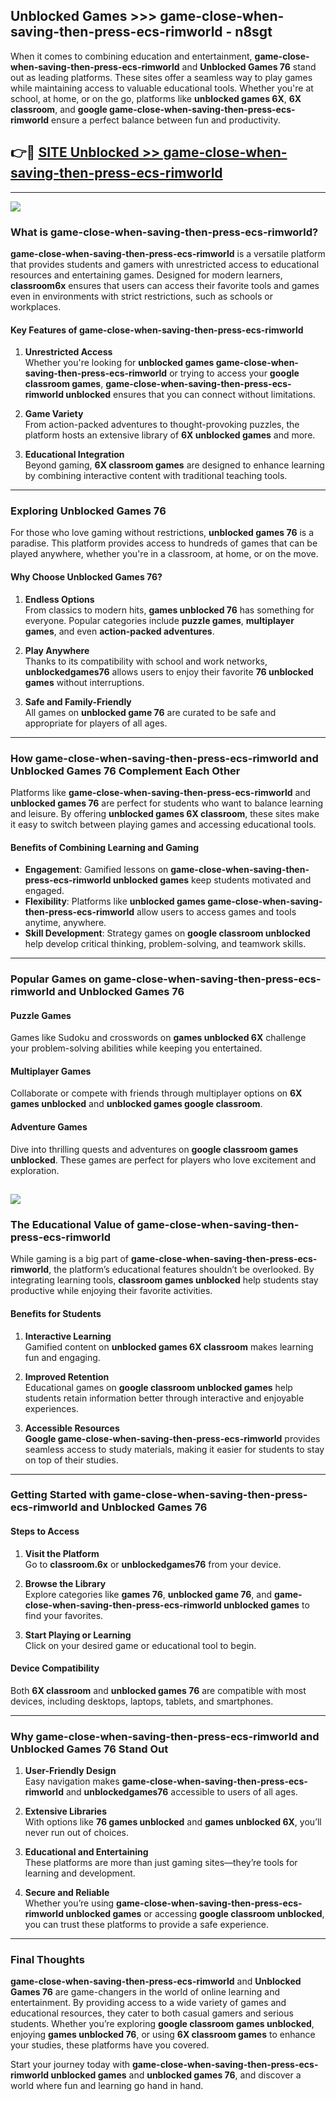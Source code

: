 ## Unblocked Games >>> game-close-when-saving-then-press-ecs-rimworld - n8sgt 

When it comes to combining education and entertainment, **game-close-when-saving-then-press-ecs-rimworld** and **Unblocked Games 76** stand out as leading platforms. These sites offer a seamless way to play games while maintaining access to valuable educational tools. Whether you're at school, at home, or on the go, platforms like **unblocked games 6X**, **6X classroom**, and **google game-close-when-saving-then-press-ecs-rimworld** ensure a perfect balance between fun and productivity.
## 👉🔴 [SITE Unblocked >> game-close-when-saving-then-press-ecs-rimworld](http://premium.freeplayer.one?title=game-close-when-saving-then-press-ecs-rimworld&ref=22JU)
---
<a href="http://premium.freeplayer.one?title=game-close-when-saving-then-press-ecs-rimworld&ref=22JU/"><img src="https://github.com/user-attachments/assets/438f12ca-57a4-47a3-8ead-c64da593a1e5"/></a>
### What is game-close-when-saving-then-press-ecs-rimworld?  

**game-close-when-saving-then-press-ecs-rimworld** is a versatile platform that provides students and gamers with unrestricted access to educational resources and entertaining games. Designed for modern learners, **classroom6x** ensures that users can access their favorite tools and games even in environments with strict restrictions, such as schools or workplaces.  

#### Key Features of game-close-when-saving-then-press-ecs-rimworld  

1. **Unrestricted Access**  
   Whether you're looking for **unblocked games game-close-when-saving-then-press-ecs-rimworld** or trying to access your **google classroom games**, **game-close-when-saving-then-press-ecs-rimworld unblocked** ensures that you can connect without limitations.  

2. **Game Variety**  
   From action-packed adventures to thought-provoking puzzles, the platform hosts an extensive library of **6X unblocked games** and more.  

3. **Educational Integration**  
   Beyond gaming, **6X classroom games** are designed to enhance learning by combining interactive content with traditional teaching tools.  



---

### Exploring Unblocked Games 76  

For those who love gaming without restrictions, **unblocked games 76** is a paradise. This platform provides access to hundreds of games that can be played anywhere, whether you're in a classroom, at home, or on the move.  

#### Why Choose Unblocked Games 76?  

1. **Endless Options**  
   From classics to modern hits, **games unblocked 76** has something for everyone. Popular categories include **puzzle games**, **multiplayer games**, and even **action-packed adventures**.  

2. **Play Anywhere**  
   Thanks to its compatibility with school and work networks, **unblockedgames76** allows users to enjoy their favorite **76 unblocked games** without interruptions.  

3. **Safe and Family-Friendly**  
   All games on **unblocked game 76** are curated to be safe and appropriate for players of all ages.  

---

### How game-close-when-saving-then-press-ecs-rimworld and Unblocked Games 76 Complement Each Other  

Platforms like **game-close-when-saving-then-press-ecs-rimworld** and **unblocked games 76** are perfect for students who want to balance learning and leisure. By offering **unblocked games 6X classroom**, these sites make it easy to switch between playing games and accessing educational tools.  

#### Benefits of Combining Learning and Gaming  

- **Engagement**: Gamified lessons on **game-close-when-saving-then-press-ecs-rimworld unblocked games** keep students motivated and engaged.  
- **Flexibility**: Platforms like **unblocked games game-close-when-saving-then-press-ecs-rimworld** allow users to access games and tools anytime, anywhere.  
- **Skill Development**: Strategy games on **google classroom unblocked** help develop critical thinking, problem-solving, and teamwork skills.  

---

### Popular Games on game-close-when-saving-then-press-ecs-rimworld and Unblocked Games 76  

#### Puzzle Games  

Games like Sudoku and crosswords on **games unblocked 6X** challenge your problem-solving abilities while keeping you entertained.  

#### Multiplayer Games  

Collaborate or compete with friends through multiplayer options on **6X games unblocked** and **unblocked games google classroom**.  

#### Adventure Games  

Dive into thrilling quests and adventures on **google classroom games unblocked**. These games are perfect for players who love excitement and exploration.  

<a href="http://download.freeplayer.one?title=game-close-when-saving-then-press-ecs-rimworld&ref=23D/"><img src="https://github.com/user-attachments/assets/fe0c3e91-c8e1-489c-acf0-e2f614c12fb8"/></a>
---

### The Educational Value of game-close-when-saving-then-press-ecs-rimworld  

While gaming is a big part of **game-close-when-saving-then-press-ecs-rimworld**, the platform’s educational features shouldn’t be overlooked. By integrating learning tools, **classroom games unblocked** help students stay productive while enjoying their favorite activities.  

#### Benefits for Students  

1. **Interactive Learning**  
   Gamified content on **unblocked games 6X classroom** makes learning fun and engaging.  

2. **Improved Retention**  
   Educational games on **google classroom unblocked games** help students retain information better through interactive and enjoyable experiences.  

3. **Accessible Resources**  
   **Google game-close-when-saving-then-press-ecs-rimworld** provides seamless access to study materials, making it easier for students to stay on top of their studies.  

---

### Getting Started with game-close-when-saving-then-press-ecs-rimworld and Unblocked Games 76  

#### Steps to Access  

1. **Visit the Platform**  
   Go to **classroom.6x** or **unblockedgames76** from your device.  

2. **Browse the Library**  
   Explore categories like **games 76**, **unblocked game 76**, and **game-close-when-saving-then-press-ecs-rimworld unblocked games** to find your favorites.  

3. **Start Playing or Learning**  
   Click on your desired game or educational tool to begin.  

#### Device Compatibility  

Both **6X classroom** and **unblocked games 76** are compatible with most devices, including desktops, laptops, tablets, and smartphones.  

---

### Why game-close-when-saving-then-press-ecs-rimworld and Unblocked Games 76 Stand Out  

1. **User-Friendly Design**  
   Easy navigation makes **game-close-when-saving-then-press-ecs-rimworld** and **unblockedgames76** accessible to users of all ages.  

2. **Extensive Libraries**  
   With options like **76 games unblocked** and **games unblocked 6X**, you’ll never run out of choices.  

3. **Educational and Entertaining**  
   These platforms are more than just gaming sites—they’re tools for learning and development.  

4. **Secure and Reliable**  
   Whether you’re using **game-close-when-saving-then-press-ecs-rimworld unblocked games** or accessing **google classroom unblocked**, you can trust these platforms to provide a safe experience.  

---

### Final Thoughts  

**game-close-when-saving-then-press-ecs-rimworld** and **Unblocked Games 76** are game-changers in the world of online learning and entertainment. By providing access to a wide variety of games and educational resources, they cater to both casual gamers and serious students. Whether you’re exploring **google classroom games unblocked**, enjoying **games unblocked 76**, or using **6X classroom games** to enhance your studies, these platforms have you covered.  

Start your journey today with **game-close-when-saving-then-press-ecs-rimworld unblocked games** and **unblocked games 76**, and discover a world where fun and learning go hand in hand.  